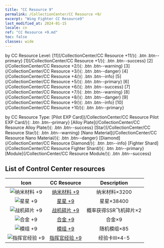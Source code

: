 ```yaml
---
title: "CC Resource 9"
permalink: /CollectionCenter/CC Resource +9/
excerpt: "Wing Fighter CC Resource9"
last_modified_at: 2024-01-15
locale: cn
ref: "CC Resource +9.md"
toc: false
classes: wide
---
```


  by CC Resource Level:  [11](/CollectionCenter/CC Resource +11/){: .btn .btn--primary}   [1](/CollectionCenter/CC Resource +1/){: .btn .btn--success}   [2](/CollectionCenter/CC Resource +2/){: .btn .btn--warning}   [3](/CollectionCenter/CC Resource +3/){: .btn .btn--danger}   [4](/CollectionCenter/CC Resource +4/){: .btn .btn--info}   [5](/CollectionCenter/CC Resource +5/){: .btn .btn--primary}   [6](/CollectionCenter/CC Resource +6/){: .btn .btn--success}   [7](/CollectionCenter/CC Resource +7/){: .btn .btn--warning}   [8](/CollectionCenter/CC Resource +8/){: .btn .btn--danger}   [9](/CollectionCenter/CC Resource +9/){: .btn .btn--info}   [10](/CollectionCenter/CC Resource +10/){: .btn .btn--primary} 

  by CC Resource Type:  [Pilot EXP Card](/CollectionCenter/CC Resource Pilot EXP Card/){: .btn .btn--primary}   [Alloy Plate](/CollectionCenter/CC Resource Alloy Plate/){: .btn .btn--success}   [Star](/CollectionCenter/CC Resource Star/){: .btn .btn--warning}   [Nano Material](/CollectionCenter/CC Resource Nano Material/){: .btn .btn--danger}   [Diamond](/CollectionCenter/CC Resource Diamond/){: .btn .btn--info}   [Fighter Shard](/CollectionCenter/CC Resource Fighter Shard/){: .btn .btn--primary}   [Module](/CollectionCenter/CC Resource Module/){: .btn .btn--success} 

## List of Control Center resources

  |   Icon |      CC Resource        |   Description   |
  |:------:|:---------------:|:---------------:|
  | ![纳米材料 +9](/images/cc/CC_Nano_Material_6_p.png) | [纳米材料 +9](/CollectionCenter/纳米材料_9/) | 纳米材料×3200 |
  | ![星星 +9](/images/cc/CC_Star_6_p.png) | [星星 +9](/CollectionCenter/星星_9/) | 星星×38400 |
  | ![战机碎片 +9](/images/cc/CC_Fighter_Shard_6_p.png) | [战机碎片 +9](/CollectionCenter/战机碎片_9/) | 概率获得SSR飞机碎片×2 |
  | ![合金 +9](/images/cc/CC_Alloy_Plate_6_p.png) | [合金 +9](/CollectionCenter/合金_9/) | 合金×9 |
  | ![模组 +9](/images/cc/CC_Module_6_p.png) | [模组 +9](/CollectionCenter/模组_9/) | 随机模组×85 |
  | ![指挥官经验 +9](/images/cc/CC_Pilot_EXP_Card_6_p.png) | [指挥官经验 +9](/CollectionCenter/指挥官经验_9/) | 经验卡III×4-5 |
